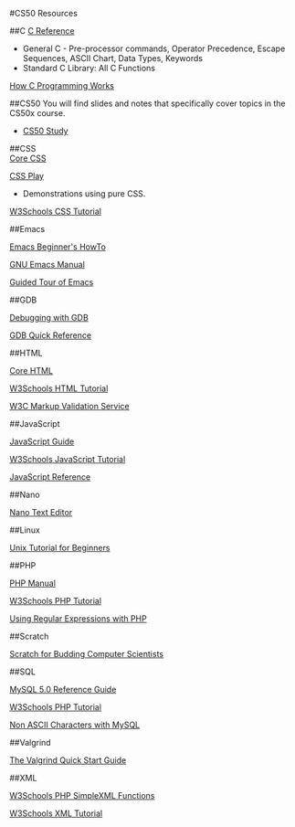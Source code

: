 #CS50 Resources

##C
<a href="https://cs50.harvard.edu/resources/cppreference.com/" target="_blank">C Reference</a>
* General C - Pre-processor commands, Operator Precedence, Escape Sequences, ASCII Chart, Data Types, Keywords
* Standard C Library: All C Functions
      
<a href="http://www.howstuffworks.com/c.htm" target="_blank" >How C Programming Works</a>

##CS50 
You will find slides and notes that specifically cover topics in the CS50x course.
* <a href="https://study.cs50.net/" target="_blank" >CS50 Study</a>

##CSS  
<a href="https://dzone.com/refcardz/corecss-part1" target="_blank" >Core CSS</a>
  
<a href="http://www.cssplay.co.uk/" target="_blank">CSS Play</a>
* Demonstrations using pure CSS. 
  
<a href="http://www.w3schools.com/css/" target="_blank" >W3Schools CSS Tutorial</a>

##Emacs
  
<a href="http://jeremy.zawodny.com/emacs/emacs.html" target="_blank" >Emacs Beginner's HowTo</a>
  
<a href="http://www.gnu.org/software/emacs/manual/html_node/emacs/index.html" target="_blank" >GNU Emacs Manual</a>
  
<a href="http://www.gnu.org/software/emacs/tour/" target="_blank" >Guided Tour of Emacs</a>
  
##GDB

<a href="http://www.sourceware.org/gdb/current/onlinedocs/gdb.html" target="_blank" >Debugging with GDB</a>
  
<a href="http://www.cs.berkeley.edu/~mavam/teaching/cs161-sp11/gdb-refcard.pdf" target="_blank" >GDB Quick Reference</a>

##HTML

<a href="https://dzone.com/refcardz/core-html" target="_blank" >Core HTML</a>
  
<a href="http://www.w3schools.com/html/" target="_blank" >W3Schools HTML Tutorial</a>
  
<a href="http://validator.w3.org/" target="_blank" >W3C Markup Validation Service</a>
  
##JavaScript

<a href="https://developer.mozilla.org/en-US/docs/Web/JavaScript/Guide" target="_blank" >JavaScript Guide</a>
  
<a href="http://www.w3schools.com/js/" target="_blank" >W3Schools JavaScript Tutorial</a>
  
<a href="https://developer.mozilla.org/en-US/docs/Web/JavaScript/Reference" target="_blank" >JavaScript Reference</a>
  
##Nano

<a href="http://mintaka.sdsu.edu/reu/nano.html" target="_blank" >Nano Text Editor</a>
  
##Linux

<a href="http://www.ee.surrey.ac.uk/Teaching/Unix/" target="_blank" >Unix Tutorial for Beginners</a>
  
##PHP

<a href="http://us.php.net/manual/en/" target="_blank" >PHP Manual</a>
  
<a href="http://www.w3schools.com/php/" target="_blank" >W3Schools PHP Tutorial</a>
  
<a href="http://webcheatsheet.com/php/regular_expressions.php" target="_blank" >Using Regular Expressions with PHP</a>
  
##Scratch

<a href="http://cs.harvard.edu/malan/scratch/" target="_blank" >Scratch for Budding Computer Scientists</a>
  
##SQL

<a href="http://dev.mysql.com/doc/refman/5.0/en/" target="_blank" >MySQL 5.0 Reference Guide</a>
  
<a href="http://www.w3schools.com/sql/" target="_blank" >W3Schools PHP Tutorial</a>
  
<a href="http://www.herongyang.com/PHP/non_ascii_mysql.html" target="_blank" >Non ASCII Characters with MySQL</a>
  
##Valgrind

<a href="http://valgrind.org/docs/manual/quick-start.html" target="_blank" >The Valgrind Quick Start Guide</a>
  
##XML

<a href="http://www.w3schools.com/php/php_ref_simplexml.asp" target="_blank" >W3Schools PHP SimpleXML Functions</a>
  
<a href="http://www.w3schools.com/xml/" target="_blank" >W3Schools XML Tutorial</a>
  
